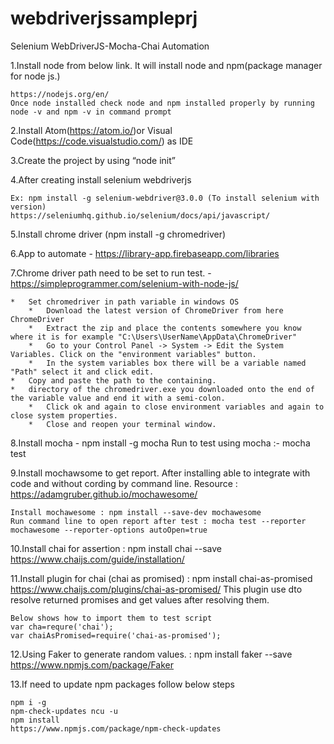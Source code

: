 # webdriverjssampleprj

Selenium WebDriverJS-Mocha-Chai Automation 
 
1.Install node from below link. It will install node and npm(package manager for node js.)

	https://nodejs.org/en/
	Once node installed check node and npm installed properly by running node -v and npm -v in command prompt

2.Install Atom(https://atom.io/)or Visual Code(https://code.visualstudio.com/) as IDE

3.Create the project by using “node init”

4.After creating install selenium webdriverjs

	Ex: npm install -g selenium-webdriver@3.0.0 (To install selenium with version)
	https://seleniumhq.github.io/selenium/docs/api/javascript/

5.Install chrome driver (npm install -g chromedriver)

6.App to automate - https://library-app.firebaseapp.com/libraries

7.Chrome driver path need to be set to run test. - https://simpleprogrammer.com/selenium-with-node-js/

	* 	Set chromedriver in path variable in windows OS
        * 	Download the latest version of ChromeDriver from here ChromeDriver
        * 	Extract the zip and place the contents somewhere you know where it is for example "C:\Users\UserName\AppData\ChromeDriver"
        * 	Go to your Control Panel -> System -> Edit the System Variables. Click on the "environment variables" button.
        * 	In the system variables box there will be a variable named "Path" select it and click edit. 
	* 	Copy and paste the path to the containing.  		
	* 	directory of the chromedriver.exe you downloaded onto the end of the variable value and end it with a semi-colon.
        * 	Click ok and again to close environment variables and again to close system properties.
        * 	Close and reopen your terminal window.
 
8.Install mocha - npm install -g mocha
	Run to test using mocha :-  mocha test
	
9.Install mochawsome to get report. After installing able to integrate with code and without cording by command line.
  	Resource : https://adamgruber.github.io/mochawesome/

  	Install mochawesome : npm install --save-dev mochawesome
  	Run command line to open report after test : mocha test --reporter mochawesome --reporter-options autoOpen=true

10.Install chai for assertion :  npm install chai --save
  	https://www.chaijs.com/guide/installation/
	
11.Install plugin for chai (chai as promised) : npm install chai-as-promised
  	https://www.chaijs.com/plugins/chai-as-promised/
  	This plugin use dto resolve returned promises and get values after resolving them.

  	Below shows how to import them to test script
  	var cha=requre('chai');
  	var chaiAsPromised=require('chai-as-promised');

12.Using Faker to generate random values. : npm install faker --save
	https://www.npmjs.com/package/Faker

13.If need to update npm packages follow below steps
	
	npm i -g 
  	npm-check-updates ncu -u 
  	npm install
  	https://www.npmjs.com/package/npm-check-updates
